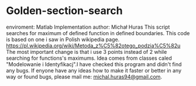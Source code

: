 # Golden-section-search
enviroment: Matlab
Implementation author: Michał Huras
This script searches for maximum of defined function in defined boundaries. 
This code is based on one i saw in Polish wikipedia page. https://pl.wikipedia.org/wiki/Metoda_z%C5%82otego_podzia%C5%82u
The most important change is that i use 3 points instead of 2 while searching for functions's maximums. Idea comes from classes caled "Modelowanie i Identyfikacj".I have checked this program and didn't find any bugs.
If enyone have any ideas how to make it faster or better in any way or found bugs, please mail me: michal.huras94@gmail.com.
